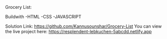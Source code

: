 Grocery List:

Buildwith
-HTML
-CSS
-JAVASCRIPT

Solution Link: https://github.com/Kannusounshar/Grocery-List
You can view the live project here: https://resplendent-lebkuchen-5abcdd.netlify.app
